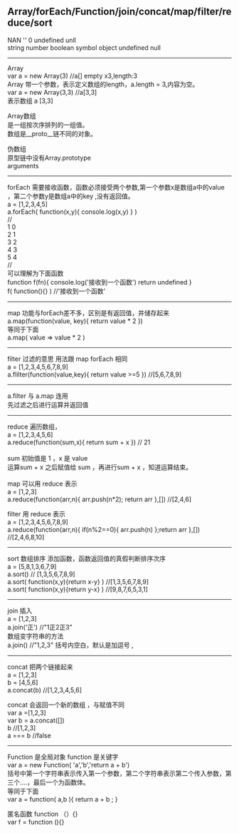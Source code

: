 Array/forEach/Function/join/concat/map/filter/reduce/sort
-----------------------------------------------------------------------
NAN '' 0 undefined unll</br>
string number boolean symbol object undefined null

-----------------------------------------------------------------------
Array </br>
var a = new Array(3) //a[] empty x3,length:3 </br>
Array 带一个参数，表示定义数组的length，a.length = 3,内容为空。</br>
var a = new Array(3,3) //a[3,3]</br>
表示数组 a [3,3]</br>

Array数组</br>
是一组按次序排列的一组值。</br>
数组是__proto__链不同的对象。</br>


伪数组</br>
原型链中没有Array.prototype</br>
arguments</br>

-----------------------------------------------------------------------
forEach   需要接收函数，函数必须接受两个参数,第一个参数x是数组a中的value ，第二个参数y是数组a中的key  ,没有返回值。</br>
a = [1,2,3,4,5]</br>
a.forEach( function(x,y){ console.log(x,y) } )</br>
//</br>
 1 0</br>
 2 1</br>
 3 2</br>
 4 3</br>
 5 4</br>
//</br>
可以理解为下面函数</br>
function f(fn){ console.log('接收到一个函数') return undefined }</br>
f(  function(){} ) //'接收到一个函数'</br>

-----------------------------------------------------------------------
map 功能与forEach差不多，区别是有返回值，并储存起来</br>
a.map(function(value, key){ return value * 2 })</br>
等同于下面</br>
a.map( value => value * 2 )</br>

-----------------------------------------------------------------------
filter  过滤的意思   用法跟 map forEach 相同</br>
a = [1,2,3,4,5,6,7,8,9]</br>
a.flilter(function(value,key){ return value >=5 }) //[5,6,7,8,9]</br>

-----------------------------------------------------------------------

a.filter 与 a.map 连用 </br>
先过滤之后进行运算并返回值</br>

-----------------------------------------------------------------------
reduce  遍历数组，</br>
a = [1,2,3,4,5,6]</br>
a.reduce(function(sum,x){ return sum + x }) // 21</br>
</br>
sum 初始值是 1 ，x 是 value</br>
运算sum + x 之后赋值给 sum ，再进行sum + x ，知道运算结束。</br>
</br>
map 可以用 reduce 表示</br>
a = [1,2,3]</br>
a.reduce(function(arr,n){ arr.push(n*2); return arr },[]) //[2,4,6]</br>

filter 用 reduce 表示</br>
a = [1,2,3,4,5,6,7,8,9]</br>
a.reduce(function(arr,n){ if(n%2==0){ arr.push(n) };return arr  },[]) //[2,4,6,8,10]</br>

-----------------------------------------------------------------------
sort  数组排序 添加函数，函数返回值的真假判断排序次序</br>
a = [5,8,1,3,6,7,9]</br>
a.sort() // [1,3,5,6,7,8,9]</br>
a.sort( function(x,y){return x-y} ) //[1,3,5,6,7,8,9]</br>
a.sort( function(x,y){return y-x} ) //[9,8,7,6,5,3,1]</br>

-----------------------------------------------------------------------
join 插入</br>
a = [1,2,3]</br>
a.join('正') //"1正2正3"</br>
数组变字符串的方法 </br>
a.join() //"1,2,3"     括号内空白，默认是加逗号  , </br>

-----------------------------------------------------------------------
concat   把两个链接起来</br>
a = [1,2,3]</br>
b = [4,5,6]</br>
a.concat(b) //[1,2,3,4,5,6]</br>

concat 会返回一个新的数组 ，与赋值不同</br>
var a =[1,2,3]</br>
var b = a.concat([])</br>
b  //[1,2,3]</br>
a === b  //false</br>


-----------------------------------------------------------------------
Function 是全局对象 function 是关键字</br>
var a = new  Function( 'a','b','return a + b')</br>
括号中第一个字符串表示传入第一个参数，第二个字符串表示第二个传入参数，第三个....，最后一个为函数体。</br>
等同于下面</br>
var a = function( a,b ){ return a + b ; }</br>

匿名函数  function （）{}</br>
var f = function (){}</br>